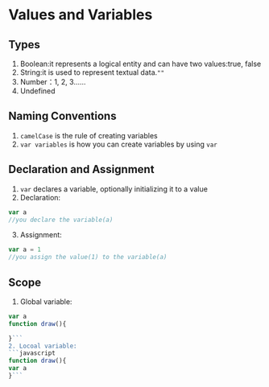 # Values and Variables

## Types
1. Boolean:it represents a logical entity and can have two values:true, false
2. String:it is used to represent textual data.`""`
3. Number：1, 2, 3......
4. Undefined

## Naming Conventions
1. `camelCase` is the rule of creating variables
2. `var variables` is how you can create variables by using `var`


## Declaration and Assignment
1. `var` declares a variable, optionally initializing it to a value
2. Declaration:
```javascript
var a
//you declare the variable(a)
```
3. Assignment:
```javascript
var a = 1
//you assign the value(1) to the variable(a)
```

## Scope
1. Global variable:
```javascript
var a
function draw(){

}```
2. Locoal variable:
```javascript
function draw(){
var a
}```
